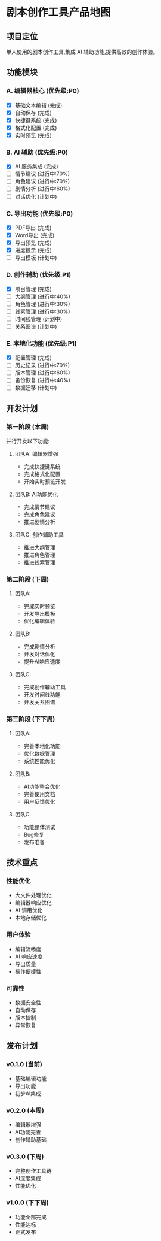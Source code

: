 # 剧本创作工具产品地图

## 项目定位
单人使用的剧本创作工具,集成 AI 辅助功能,提供高效的创作体验。

## 功能模块

### A. 编辑器核心 (优先级:P0)
- [x] 基础文本编辑 (完成)
- [x] 自动保存 (完成)
- [x] 快捷键系统 (完成)
- [x] 格式化配置 (完成)
- [x] 实时预览 (完成)

### B. AI 辅助 (优先级:P0)
- [x] AI 服务集成 (完成)
- [ ] 情节建议 (进行中:70%)
- [ ] 角色建议 (进行中:70%)
- [ ] 剧情分析 (进行中:60%)
- [ ] 对话优化 (计划中)

### C. 导出功能 (优先级:P0)
- [x] PDF导出 (完成)
- [x] Word导出 (完成)
- [x] 导出预览 (完成)
- [x] 进度提示 (完成)
- [ ] 导出模板 (计划中)

### D. 创作辅助 (优先级:P1)
- [x] 项目管理 (完成)
- [ ] 大纲管理 (进行中:40%)
- [ ] 角色管理 (进行中:30%)
- [ ] 线索管理 (进行中:30%)
- [ ] 时间线管理 (计划中)
- [ ] 关系图谱 (计划中)

### E. 本地化功能 (优先级:P1)
- [x] 配置管理 (完成)
- [ ] 历史记录 (进行中:70%)
- [ ] 版本管理 (进行中:60%)
- [ ] 备份恢复 (进行中:40%)
- [ ] 数据迁移 (计划中)

## 开发计划

### 第一阶段 (本周)
并行开发以下功能:

1. 团队A: 编辑器增强
   - 完成快捷键系统
   - 完成格式化配置
   - 开始实时预览开发

2. 团队B: AI功能优化
   - 完成情节建议
   - 完成角色建议
   - 推进剧情分析

3. 团队C: 创作辅助工具
   - 推进大纲管理
   - 推进角色管理
   - 推进线索管理

### 第二阶段 (下周)
1. 团队A:
   - 完成实时预览
   - 开发导出模板
   - 优化编辑体验

2. 团队B:
   - 完成剧情分析
   - 开发对话优化
   - 提升AI响应速度

3. 团队C:
   - 完成创作辅助工具
   - 开发时间线功能
   - 开发关系图谱

### 第三阶段 (下下周)
1. 团队A:
   - 完善本地化功能
   - 优化数据管理
   - 系统性能优化

2. 团队B:
   - AI功能整合优化
   - 完善使用文档
   - 用户反馈优化

3. 团队C:
   - 功能整体测试
   - Bug修复
   - 发布准备

## 技术重点

### 性能优化
- 大文件处理优化
- 编辑器响应优化
- AI 调用优化
- 本地存储优化

### 用户体验
- 编辑流畅度
- AI 响应速度
- 导出质量
- 操作便捷性

### 可靠性
- 数据安全性
- 自动保存
- 版本控制
- 异常恢复

## 发布计划

### v0.1.0 (当前)
- 基础编辑功能
- 导出功能
- 初步AI集成

### v0.2.0 (本周)
- 编辑器增强
- AI功能完善
- 创作辅助基础

### v0.3.0 (下周)
- 完整创作工具链
- AI深度集成
- 性能优化

### v1.0.0 (下下周)
- 功能全部完成
- 性能达标
- 正式发布 